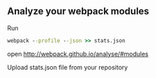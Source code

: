 ## Analyze your webpack modules

Run

```cmd
webpack --profile --json >> stats.json
```
open http://webpack.github.io/analyse/#modules

Upload stats.json file from your repository